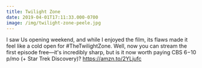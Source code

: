 ```yaml
---
title: Twilight Zone
date: 2019-04-01T17:11:33.000-0700
image: /img/twilight-zone-peele.jpg
---
```

I saw Us opening weekend, and while I enjoyed the film, its flaws made it feel like a cold open for #TheTwilightZone. Well, now you can stream the first episode free—it's incredibly sharp, but is it now worth paying CBS $6-$10 p/mo (+ Star Trek Discovery)? https://amzn.to/2YLjufc

